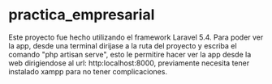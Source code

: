 # practica_empresarial
Este proyecto fue hecho utilizando el framework Laravel 5.4.
Para poder ver la app, desde una terminal dirijase a la ruta 
del proyecto y escriba el comando "php artisan serve", esto le
permitire hacer ver la app desde la web dirigiendose al 
url: http:localhost:8000, previamente necesita tener instalado 
xampp para no tener complicaciones.
